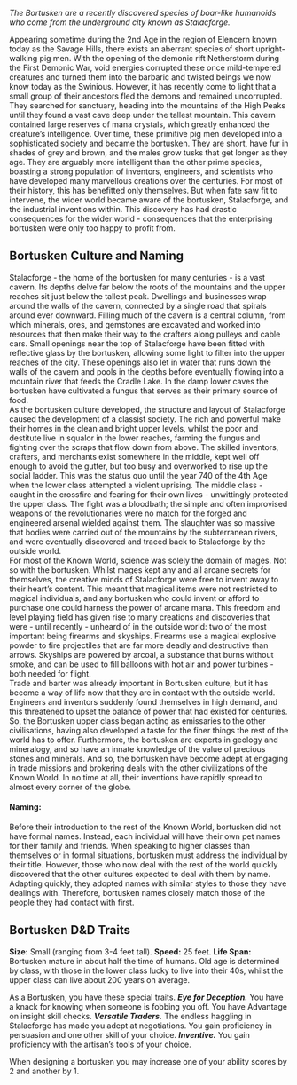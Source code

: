 *The Bortusken are a recently discovered species of boar-like humanoids who come from the underground city known as Stalacforge.*  

Appearing sometime during the 2nd Age in the region of Elencern known today as the Savage Hills, there exists an aberrant species of short upright-walking pig men. With the opening of the demonic rift Netherstorm during the First Demonic War, void energies corrupted these once mild-tempered creatures and turned them into the barbaric and twisted beings we now know today as the Swinious. However, it has recently come to light that a small group of their ancestors fled the demons and remained uncorrupted. They searched for sanctuary, heading into the mountains of the High Peaks until they found a vast cave deep under the tallest mountain. This cavern contained large reserves of mana crystals, which greatly enhanced the creature’s intelligence. Over time, these primitive pig men developed into a sophisticated society and became the bortusken. They are short, have fur in shades of grey and brown, and the males grow tusks that get longer as they age. They are arguably more intelligent than the other prime species, boasting a strong population of inventors, engineers, and scientists who have developed many marvellous creations over the centuries. For most of their history, this has benefitted only themselves. But when fate saw fit to intervene, the wider world became aware of the bortusken, Stalacforge, and the industrial inventions within. This discovery has had drastic consequences for the wider world - consequences that the enterprising bortusken were only too happy to profit from.
## Bortusken Culture and Naming
Stalacforge - the home of the bortusken for many centuries - is a vast cavern. Its depths delve far below the roots of the mountains and the upper reaches sit just below the tallest peak. Dwellings and businesses wrap around the walls of the cavern, connected by a single road that spirals around ever downward. Filling much of the cavern is a central column, from which minerals, ores, and gemstones are excavated and worked into resources that then make their way to the crafters along pulleys and cable cars. Small openings near the top of Stalacforge have been fitted with reflective glass by the bortusken, allowing some light to filter into the upper reaches of the city. These openings also let in water that runs down the walls of the cavern and pools in the depths before eventually flowing into a mountain river that feeds the Cradle Lake. In the damp lower caves the bortusken have cultivated a fungus that serves as their primary source of food.  
As the bortusken culture developed, the structure and layout of Stalacforge caused the development of a classist society. The rich and powerful make their homes in the clean and bright upper levels, whilst the poor and destitute live in squalor in the lower reaches, farming the fungus and fighting over the scraps that flow down from above. The skilled inventors, crafters, and merchants exist somewhere in the middle, kept well off enough to avoid the gutter, but too busy and overworked to rise up the social ladder. This was the status quo until the year 740 of the 4th Age when the lower class attempted a violent uprising. The middle class - caught in the crossfire and fearing for their own lives - unwittingly protected the upper class. The fight was a bloodbath; the simple and often improvised weapons of the revolutionaries were no match for the forged and engineered arsenal wielded against them. The slaughter was so massive that bodies were carried out of the mountains by the subterranean rivers, and were eventually discovered and traced back to Stalacforge by the outside world.  
For most of the Known World, science was solely the domain of mages. Not so with the bortusken. Whilst mages kept any and all arcane secrets for themselves, the creative minds of Stalacforge were free to invent away to their heart’s content. This meant that magical items were not restricted to magical individuals, and any bortusken who could invent or afford to purchase one could harness the power of arcane mana. This freedom and level playing field has given rise to many creations and discoveries that were - until recently - unheard of in the outside world: two of the most important being firearms and skyships. Firearms use a magical explosive powder to fire projectiles that are far more deadly and destructive than arrows. Skyships are powered by arcoal, a substance that burns without smoke, and can be used to fill balloons with hot air and power turbines - both needed for flight.  
Trade and barter was already important in Bortusken culture, but it has become a way of life now that they are in contact with the outside world. Engineers and inventors suddenly found themselves in high demand, and this threatened to upset the balance of power that had existed for centuries. So, the Bortusken upper class began acting as emissaries to the other civilisations, having also developed a taste for the finer things the rest of the world has to offer. Furthermore, the bortusken are experts in geology and mineralogy, and so have an innate knowledge of the value of precious stones and minerals. And so, the bortusken have become adept at engaging in trade missions and brokering deals with the other civilizations of the Known World. In no time at all, their inventions have rapidly spread to almost every corner of the globe.
#### Naming:
Before their introduction to the rest of the Known World, bortusken did not have formal names. Instead, each individual will have their own pet names for their family and friends. When speaking to higher classes than themselves or in formal situations, bortusken must address the individual by their title. 
However, those who now deal with the rest of the world quickly discovered that the other cultures expected to deal with them by name. Adapting quickly, they adopted names with similar styles to those they have dealings with. Therefore, bortusken names closely match those of the people they had contact with first. 
## Bortusken D&D Traits
**Size:** Small (ranging from 3-4 feet tall).
**Speed:** 25 feet.
**Life Span:** Bortusken mature in about half the time of humans. Old age is determined by class, with those in the lower class lucky to live into their 40s, whilst the upper class can live about 200 years on average.

As a Bortusken, you have these special traits.
_**Eye for Deception.**_ You have a knack for knowing when someone is fobbing you off. You have Advantage on insight skill checks.
_**Versatile Traders.**_ The endless haggling in Stalacforge has made you adept at negotiations. You gain proficiency in persuasion and one other skill of your choice.
_**Inventive.**_ You gain proficiency with the artisan’s tools of your choice.   

When designing a bortusken you may increase one of your ability scores by 2 and another by 1.